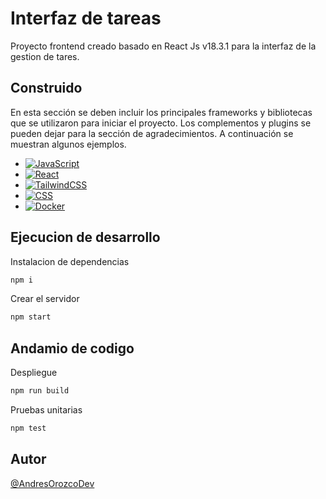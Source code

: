 # Interfaz de tareas

Proyecto frontend creado basado en React Js v18.3.1 para la interfaz de la gestion de tares.

## Construido

En esta sección se deben incluir los principales frameworks y bibliotecas que se utilizaron para iniciar el proyecto. Los complementos y plugins se pueden dejar para la sección de agradecimientos. A continuación se muestran algunos ejemplos.

* [![JavaScript](https://img.shields.io/badge/JavaScript-F7DF1E?logo=javascript&logoColor=000)](#)
* [![React](https://img.shields.io/badge/React-%2320232a.svg?logo=react&logoColor=%2361DAFB)](#)
* [![TailwindCSS](https://img.shields.io/badge/Tailwind%20CSS-%2338B2AC.svg?logo=tailwind-css&logoColor=white)](#)
* [![CSS](https://img.shields.io/badge/CSS-1572B6?logo=css3&logoColor=fff)](#)
* [![Docker](https://img.shields.io/badge/Docker-2496ED?logo=docker&logoColor=fff)](#)

## Ejecucion de desarrollo

Instalacion de dependencias
```bash
npm i
```

Crear el servidor
```bash
npm start
```

## Andamio de codigo

Despliegue
```bash
npm run build
```

Pruebas unitarias
```bash
npm test
```

## Autor

[@AndresOrozcoDev](https://github.com/AndresOrozcoDev)